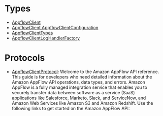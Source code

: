 # Types

  - [AppflowClient](/aws-sdk-swift/reference/0.x/AWSAppflow/AppflowClient)
  - [AppflowClient.AppflowClientConfiguration](/aws-sdk-swift/reference/0.x/AWSAppflow/AppflowClient_AppflowClientConfiguration)
  - [AppflowClientTypes](/aws-sdk-swift/reference/0.x/AWSAppflow/AppflowClientTypes)
  - [AppflowClientLogHandlerFactory](/aws-sdk-swift/reference/0.x/AWSAppflow/AppflowClientLogHandlerFactory)

# Protocols

  - [AppflowClientProtocol](/aws-sdk-swift/reference/0.x/AWSAppflow/AppflowClientProtocol):
    Welcome to the Amazon AppFlow API reference. This guide is for developers who need detailed information about the Amazon AppFlow API operations, data types, and errors. Amazon AppFlow is a fully managed integration service that enables you to securely transfer data between software as a service (SaaS) applications like Salesforce, Marketo, Slack, and ServiceNow, and Amazon Web Services like Amazon S3 and Amazon Redshift. Use the following links to get started on the Amazon AppFlow API:
